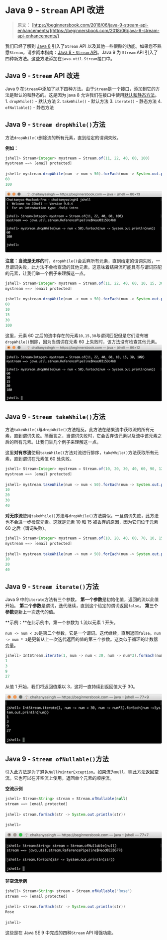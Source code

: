 # Java 9 - `Stream` API 改进

> 原文： [https://beginnersbook.com/2018/06/java-9-stream-api-enhancements/](https://beginnersbook.com/2018/06/java-9-stream-api-enhancements/)

我们已经了解到 [Java 8](https://beginnersbook.com/2017/10/java-8-features-with-examples/) 引入了`Stream` API 以及其他一些很酷的功能。如果您不熟悉`Stream`，请参阅本指南：[Java 8 - `Stream` API](https://beginnersbook.com/2017/10/java-8-stream-tutorial/)。Java 9 为 `Stream` API 引入了四种新方法。这些方法添加在`java.util.Stream`接口中。

## Java 9 - `Stream` API 改进

Java 9 在`Stream`中添加了以下四种方法。由于`Stream`是一个接口，添加到它的方法是默认的和静态的。这是因为 java 8 允许我们在接口中使用[默认和静态方法](https://beginnersbook.com/2017/10/java-8-interface-changes-default-method-and-static-method/)。
1\. `dropWhile()` - 默认方法
2\. `takeWhile()` - 默认方法
3\. `iterate()` - 静态方法
4\. `ofNullable()` - 静态方法

## Java 9 - `Stream dropWhile()`方法

方法`dropWhile()`删除流的所有元素，直到给定的谓词失败。

**例如：**

```java
jshell> Stream<Integer> mystream = Stream.of(11, 22, 40, 60, 100)
mystream ==> [email protected]

jshell> mystream.dropWhile(num -> num < 50).forEach(num -> System.out.println(num))
60
100

```

![Java 9 Stream doWhile() method](img/54941df0800369b7e8297ad1388591be.jpg)

**注意：当流是无序的**时，`dropWhile()`会丢弃所​​有元素，直到给定的谓词失败，一旦谓词失败，此方法不会检查流的其他元素。这意味着结果流可能具有与谓词匹配的元素，让我们举一个例子来理解这一点。

```java
jshell> Stream<Integer> mystream = Stream.of(11, 22, 40, 60, 10, 15, 30, 100)
mystream ==> [email protected]

jshell> mystream.dropWhile(num -> num < 50).forEach(num -> System.out.println(num))
60
10
15
30
100
```

这里，元素 60 之后的流中存在的元素`10,15,30`与谓词匹配但是它们没有被`dropWhile()`删除，因为当谓词在元素 60 上失败时，该方法没有检查其他元素。
![Java 9 dropWhile() method unordered stream](img/8e3ecd15e8165e0f3e46782b2dece07e.jpg)

## Java 9 - `Stream takeWhile()`方法

方法`takeWhile()`与`dropWhile()`方法相反。此方法在结果流中获取流的所有元素，直到谓词失败。简而言之，当谓词失败时，它会丢弃该元素以及流中该元素之后的所有元素。让我们举几个例子来理解这一点。

这里**对有序流**使用`takeWhile()`方法对流进行排序，`takeWhile()`方法获取所有元素，直到谓词在元素值 60 处失败。

```java
jshell> Stream<Integer> mystream = Stream.of(10, 20, 30, 40, 60, 90, 120)
mystream ==> [email protected]

jshell> mystream.takeWhile(num -> num < 50).forEach(num -> System.out.println(num))
10
20
30
40
```

**对无序流**使用`takeWhile()`方法与`dropWhile()`方法类似，一旦谓词失败，此方法也不会进一步检查元素。这就是元素 10 和 15 被丢弃的原因，因为它们位于元素 60 之后（谓词失败）。

```java
jshell> Stream<Integer> mystream = Stream.of(10, 20, 40, 60, 70, 10, 15, 100)
mystream ==> [email protected]

jshell> mystream.takeWhile(num -> num < 50).forEach(num -> System.out.println(num))
10
20
40
```

## Java 9 - `Stream iterate()`方法

Java 9 中的`iterate`方法有三个参数。
**第一个参数**是初始化值，返回的流以此值开始。
**第二个参数**是谓词，迭代继续，直到这个给定的谓词返回`false`。
**第三个参数**更新上一次迭代的值。

**示例：**在此示例中，第一个参数为 1.流以元素 1 开头。

`num -> num < 30`是第二个参数，它是一个谓词。迭代继续，直到返回`false`。`num -> num * 3`是更新从上一次迭代返回的值的第三个参数。这类似于循环的计数器变量。

```java
jshell> IntStream.iterate(1, num -> num < 30, num -> num*3).forEach(num ->System.out.println(num))
1
3
9
27
```

从值 1 开始，我们将返回值乘以 3，这将一直持续到返回值大于 30。

![Java 9 Iterate method](img/5c44fc1fd906f198816b546d4dbedb10.jpg)

## Java 9 - `Stream ofNullable()`方法

引入此方法是为了避免`NullPointerException`。如果流为`null`，则此方法返回空流。它也可以在非空流上使用，返回单个元素的顺序流。

**空流示例**

```java
jshell> Stream<String> stream = Stream.ofNullable(null)
stream ==> [email protected]

jshell> stream.forEach(str -> System.out.println(str))

jshell>
```

![Java 9 ofNullable() method](img/5162d92a7f27d1afb9a4b6aa808ec1c7.jpg)

**非空流示例**

```java
jshell> Stream<String> stream = Stream.ofNullable("Rose")
stream ==> [email protected]

jshell> stream.forEach(str -> System.out.println(str))
Rose

jshell>
```

这些是在 Java SE 9 中完成的四种`Stream` API 增强功能。
